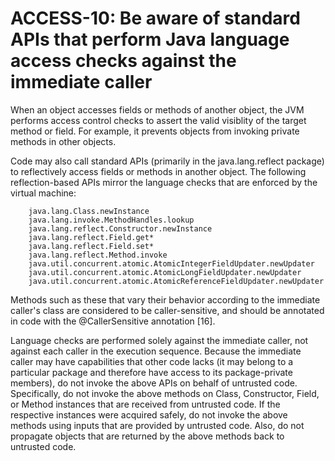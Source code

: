 # ACCESS-10: Be aware of standard APIs that perform Java language access checks against the immediate caller
When an object accesses fields or methods of another object, the JVM performs access control checks to assert the valid visiblity of the target method or field. For example, it prevents objects from invoking private methods in other objects.

Code may also call standard APIs (primarily in the java.lang.reflect package) to reflectively access fields or methods in another object. The following reflection-based APIs mirror the language checks that are enforced by the virtual machine:


        java.lang.Class.newInstance
        java.lang.invoke.MethodHandles.lookup 
        java.lang.reflect.Constructor.newInstance
        java.lang.reflect.Field.get*
        java.lang.reflect.Field.set*
        java.lang.reflect.Method.invoke
        java.util.concurrent.atomic.AtomicIntegerFieldUpdater.newUpdater
        java.util.concurrent.atomic.AtomicLongFieldUpdater.newUpdater
        java.util.concurrent.atomic.AtomicReferenceFieldUpdater.newUpdater

Methods such as these that vary their behavior according to the immediate caller's class are considered to be caller-sensitive, and should be annotated in code with the @CallerSensitive annotation [16].

Language checks are performed solely against the immediate caller, not against each caller in the execution sequence. Because the immediate caller may have capabilities that other code lacks (it may belong to a particular package and therefore have access to its package-private members), do not invoke the above APIs on behalf of untrusted code. Specifically, do not invoke the above methods on Class, Constructor, Field, or Method instances that are received from untrusted code. If the respective instances were acquired safely, do not invoke the above methods using inputs that are provided by untrusted code. Also, do not propagate objects that are returned by the above methods back to untrusted code.
